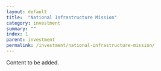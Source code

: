 ```yaml
---
layout: default
title:  "National Infrastructure Mission"
category: investment
summary: ""
index: 1
parent: investment
permalink: /investment/national-infrastructure-mission/
---
```


Content to be added. 
